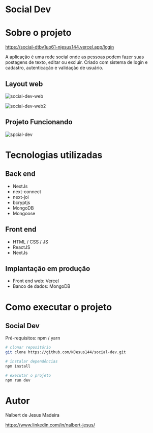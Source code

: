
# Social Dev


# Sobre o projeto

https://social-dtbv1uo61-njesus144.vercel.app/login

A aplicação é uma rede social onde as pessoas podem fazer suas postagens de texto, editar ou excluir. Criado com sistema de login e cadastro, autenticação e validação de usuário.



## Layout web
![social-dev-web](https://user-images.githubusercontent.com/94402903/214336672-f12d6a92-6767-4fd2-b468-00d17325ecf5.png)

![social-dev-web2](https://user-images.githubusercontent.com/94402903/214337000-dda790d4-2cd8-49b9-a291-33ee7d47fccb.png)

## Projeto Funcionando
![spcial-dev](https://user-images.githubusercontent.com/94402903/214337382-47b51c3d-d411-423c-80f7-4fb4d8d8c706.gif)

# Tecnologias utilizadas
## Back end
- NextJs
- next-connect
- next-joi
- bcryptjs
- MongoDB
- Mongoose
## Front end
- HTML / CSS / JS 
- ReactJS
- NextJs
## Implantação em produção
- Front end web: Vercel
- Banco de dados: MongoDB

# Como executar o projeto

## Social Dev
Pré-requisitos: npm / yarn

```bash
# clonar repositório
git clone https://github.com/NJesus144/social-dev.git

# instalar dependências
npm install

# executar o projeto
npm run dev
```

# Autor

Nalbert de Jesus Madeira

https://www.linkedin.com/in/nalbert-jesus/
